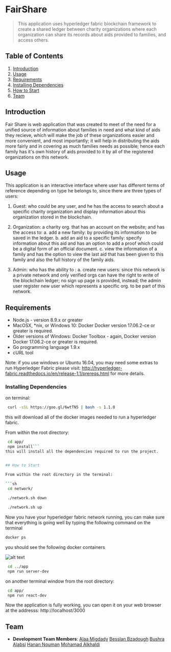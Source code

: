 # FairShare
> This application uses hyperledger fabric blockchain framework to create a shared ledger between charity organizations where each organization can share its records about aids provided to families, and access others.

## Table of Contents

1. [Introduction](#introduction)
1. [Usage](#Usage)
1. [Requirements](#requirements)
1. [Installing Dependencies](#installing-dependencies)
1. [How to Start](#how-to-start)
1. [Team](#team)

## Introduction

Fair Share is web application that was created to meet of the need for a unified source of information about families in need and what kind of aids they recieve, which will make the job of these organizations easier and more convenient, and most importantly; it will help in distributing the aids more fairly and in covering as much families needs as possible; hence each family has it's own history of aids provided to it by all of the registered organizations on this network.


## Usage

 This application is an interactive interface where user has different terms of reference depending on type he belongs to, since there are three types of users:
1. Guest: who could be any user, and he has the access to search about a specific charity organization and display information about this organization stored in the blockchain.
2. Organization: a charity org. that has an account on the website; and has the access to:
	a. add a new family: by providing its information to be saved in the ledger.
	b. add an aid to a specific family: specify information about this aid and has an option to add a proof which could be a digital form of an   official document.
	c. view the information of a family and has the option to view the last aid that has been given to this family and also the full history of the family aids.

3. Admin: who has the ability to :
	a. create new users: since this network is a private network and only verified orgs can have the right to write of the blockchain ledger; no sign up page is provided, instead; the admin user register new user which represents a specific org. to be part of this network. 
	


## Requirements

- Node.js - version 8.9.x or greater
- MacOSX, *nix, or Windows 10: Docker Docker version 17.06.2-ce or greater is required.
- Older versions of Windows: Docker Toolbox - again, Docker version Docker 17.06.2-ce or greater is required.
- Go programming language 1.9.x
-  cURL tool


Note: if you use windows or Ubuntu 16.04, you may need some extras to run Hyperledger Fabric please visit: http://hyperledger-fabric.readthedocs.io/en/release-1.1/prereqs.html for more details.


### Installing Dependencies
on terminal:
```sh
 curl -sSL https://goo.gl/6wtTN5 | bash -s 1.1.0
 ``` 
this will download all of the docker images needed to run a hyperledger fabric.

From within the root directory:

```sh
 cd app/
 npm install``` 
this will install all the dependencies required to run the project.


## How to Start

From within the root directory in the terminal:

```sh
 cd network/
 
 ./network.sh down

 ./network.sh up 
 ```
Now you have your hyperledger fabric network running, you can make sure that everything is going well by typing the following command on the terminal 

```sh
docker ps
```
you should see the following docker containers

![alt text](https://user-images.githubusercontent.com/25823515/40872699-302773de-665b-11e8-84b1-de478b4ff403.png)


```sh
 cd ../app 
 npm run server-dev
 ``` 
 on another terminal window from the root directory:

```sh
 cd app/
 npm run react-dev
 ```

Now the application is fully working, you can open it on your web browser at the addresss: http://localhost/3000


## Team
 - __Development Team Members__: 
[Alaa Migdady](https://github.com/alaamigdady)
[Besslan Bzadough](https://github.com/Besslan)
[Bushra Alabsi](https://github.com/BushraAlabsi)
[Hanan Nouman](https://github.com/HananNouman)
[Mohamad Alkhaldi](https://github.com/MohamadAlkhaldi)